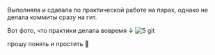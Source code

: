 Выполняла и сдавала по практической работе на парах, однако не делала коммиты сразу на гит.

Вот фото, что практики делала вовремя ↓
![5 git](https://github.com/KaterinaZAB/mobile/assets/59415539/023eab46-2899-499c-b97c-57be4912045e)

прошу понять и простить 🙏
